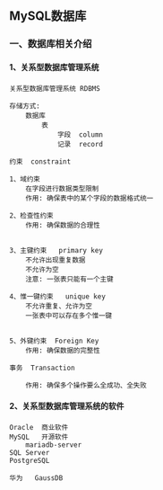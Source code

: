 ## MySQL数据库 

### 一、数据库相关介绍 

#### 1、关系型数据库管理系统

```
关系型数据库管理系统 RDBMS

存储方式: 
	数据库	
		表
			字段	column
			记录	record
```

```
约束  constraint 

1、域约束
	在字段进行数据类型限制 
	作用: 确保表中的某个字段的数据格式统一 
	
2、检查性约束 
	作用: 确保数据的合理性 
	
	
3、主键约束   primary key  
	不允许出现重复数据
	不允许为空
	注意: 一张表只能有一个主键  
	
4、惟一键约束   unique key 
	不允许重复、允许为空 
	一张表中可以存在多个惟一键  
	
	
5、外键约束  Foreign Key  
	作用: 确保数据的完整性 

```

```
事务  Transaction 

	作用: 确保多个操作要么全成功、全失败 
```



#### 2、关系型数据库管理系统的软件  

```
Oracle	商业软件  
MySQL	开源软件 
	mariadb-server 
SQL Server 
PostgreSQL 

华为   GaussDB 
```

































